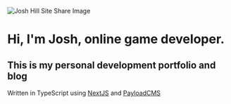 ![Josh Hill Site Share Image](./public/images/og-image.jpg)

# Hi, I'm Josh, online game developer.
## This is my personal development portfolio and blog

Written in TypeScript using [NextJS]() and [PayloadCMS]()